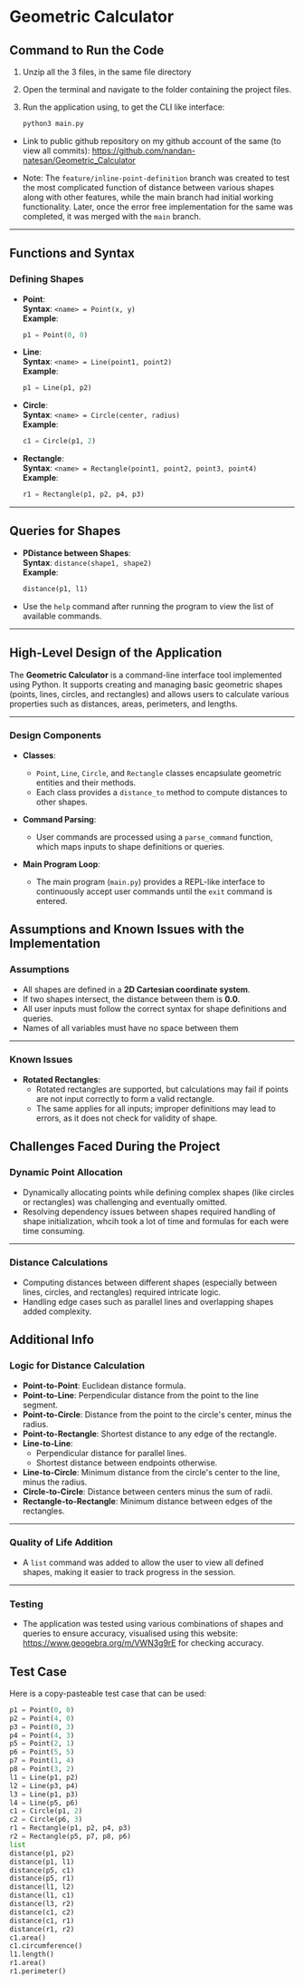 # Geometric Calculator

## Command to Run the Code

1. Unzip all the 3 files, in the same file directory
2. Open the terminal and navigate to the folder containing the project files.
3. Run the application using, to get the CLI like interface:

   ```bash
   python3 main.py

- Link to public github repository on my github account of the same (to view all commits): https://github.com/nandan-natesan/Geometric_Calculator

- Note: The `feature/inline-point-definition` branch was created to test the most complicated function of distance between various shapes along with other features, while the main branch had initial working functionality. Later, once the error free implementation for the same was completed, it was merged with the `main` branch.

---

## Functions and Syntax

### Defining Shapes

- **Point**:  
  **Syntax**: `<name> = Point(x, y)`  
  **Example**:  
  ```python
  p1 = Point(0, 0)

- **Line**:  
  **Syntax**: `<name> = Line(point1, point2)`  
  **Example**:  
  ```python
  p1 = Line(p1, p2)

- **Circle**:  
  **Syntax**: `<name> = Circle(center, radius)`  
  **Example**:  
  ```python
  c1 = Circle(p1, 2)

- **Rectangle**:  
  **Syntax**: `<name> = Rectangle(point1, point2, point3, point4)`  
  **Example**:  
  ```python
  r1 = Rectangle(p1, p2, p4, p3)

---

## Queries for Shapes

- **PDistance between Shapes**:  
  **Syntax**: `distance(shape1, shape2)`  
  **Example**:  
  ```python
  distance(p1, l1)

- Use the `help` command after running the program to view the list of available commands.

---

## High-Level Design of the Application

The **Geometric Calculator** is a command-line interface tool implemented using Python. It supports creating and managing basic geometric shapes (points, lines, circles, and rectangles) and allows users to calculate various properties such as distances, areas, perimeters, and lengths.

---

### Design Components

- **Classes**:
  - `Point`, `Line`, `Circle`, and `Rectangle` classes encapsulate geometric entities and their methods.
  - Each class provides a `distance_to` method to compute distances to other shapes.

- **Command Parsing**:
  - User commands are processed using a `parse_command` function, which maps inputs to shape definitions or queries.

- **Main Program Loop**:
  - The main program (`main.py`) provides a REPL-like interface to continuously accept user commands until the `exit` command is entered.

## Assumptions and Known Issues with the Implementation

### Assumptions

- All shapes are defined in a **2D Cartesian coordinate system**.
- If two shapes intersect, the distance between them is **0.0**.
- All user inputs must follow the correct syntax for shape definitions and queries.
- Names of all variables must have no space between them

---

### Known Issues

- **Rotated Rectangles**:
  - Rotated rectangles are supported, but calculations may fail if points are not input correctly to form a valid rectangle.
  - The same applies for all inputs; improper definitions may lead to errors, as it does not check for validity of shape.

## Challenges Faced During the Project

### Dynamic Point Allocation

- Dynamically allocating points while defining complex shapes (like circles or rectangles) was challenging and eventually omitted.
- Resolving dependency issues between shapes required handling of shape initialization, whcih took a lot of time and formulas for each were time consuming.

---

### Distance Calculations

- Computing distances between different shapes (especially between lines, circles, and rectangles) required intricate logic.
- Handling edge cases such as parallel lines and overlapping shapes added complexity.

## Additional Info

### Logic for Distance Calculation

- **Point-to-Point**: Euclidean distance formula.
- **Point-to-Line**: Perpendicular distance from the point to the line segment.
- **Point-to-Circle**: Distance from the point to the circle's center, minus the radius.
- **Point-to-Rectangle**: Shortest distance to any edge of the rectangle.
- **Line-to-Line**:
  - Perpendicular distance for parallel lines.
  - Shortest distance between endpoints otherwise.
- **Line-to-Circle**: Minimum distance from the circle's center to the line, minus the radius.
- **Circle-to-Circle**: Distance between centers minus the sum of radii.
- **Rectangle-to-Rectangle**: Minimum distance between edges of the rectangles.

---

### Quality of Life Addition

- A `list` command was added to allow the user to view all defined shapes, making it easier to track progress in the session.

---

### Testing

- The application was tested using various combinations of shapes and queries to ensure accuracy, visualised using this website: https://www.geogebra.org/m/VWN3g9rE for checking accuracy.

## Test Case

Here is a copy-pasteable test case that can be used:

```python
p1 = Point(0, 0)
p2 = Point(4, 0)
p3 = Point(0, 3)
p4 = Point(4, 3)
p5 = Point(2, 1)
p6 = Point(5, 5)
p7 = Point(1, 4)
p8 = Point(3, 2)
l1 = Line(p1, p2)
l2 = Line(p3, p4)
l3 = Line(p1, p3)
l4 = Line(p5, p6)
c1 = Circle(p1, 2)
c2 = Circle(p6, 3)
r1 = Rectangle(p1, p2, p4, p3)
r2 = Rectangle(p5, p7, p8, p6)
list
distance(p1, p2)
distance(p1, l1)
distance(p5, c1)
distance(p5, r1)
distance(l1, l2)
distance(l1, c1)
distance(l3, r2)
distance(c1, c2)
distance(c1, r1)
distance(r1, r2)
c1.area()
c1.circumference()
l1.length()
r1.area()
r1.perimeter()

